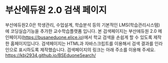 # 부산에듀원 2.0 검색 페이지

부산에듀원2.0은 학생관리, 수업설계, 학습분석 등의 기본적인 LMS(학습관리시스템)에 코딩실습기능을 추가한 교수학습플랫폼 입니다.
본 검색페이지는 부산에듀원 2.0 메인페이지(https://busaneduone.elice.io)에서 학교 검색을 손쉽게 할 수 있도록 제작한 홈페이지입니다.
검색페이지는 HTML과 자바스크립트를 이용해서 검색 결과를 인라인으로 표시하도록 제작했습니다.
검색페이지의 링크는 아래 주소를 이용해 주세요.
https://kbj2934.github.io/BSEduoneSearch/
